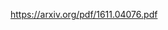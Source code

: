 

<!--
 * @version:
 * @Author:  StevenJokess https://github.com/StevenJokess
 * @Date: 2020-10-17 17:21:21
 * @LastEditors:  StevenJokess https://github.com/StevenJokess
 * @LastEditTime: 2020-10-17 17:22:54
 * @Description:
 * @TODO::
 * @Reference:
-->
https://arxiv.org/pdf/1611.04076.pdf
